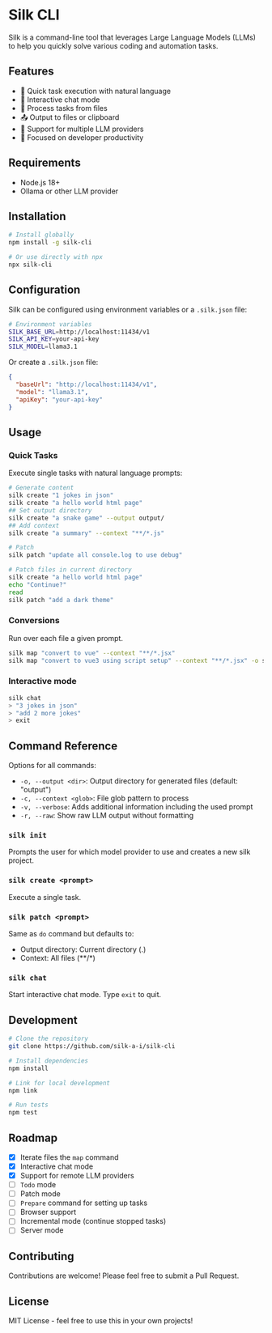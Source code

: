 # Silk CLI

Silk is a command-line tool that leverages Large Language Models (LLMs) to help you quickly solve various coding and automation tasks.

## Features

- 🚀 Quick task execution with natural language
- 💬 Interactive chat mode
- 📝 Process tasks from files
- 📤 Output to files or clipboard
- 🔄 Support for multiple LLM providers
- 🎯 Focused on developer productivity

## Requirements

- Node.js 18+
- Ollama or other LLM provider

## Installation

```bash
# Install globally
npm install -g silk-cli

# Or use directly with npx
npx silk-cli
```

## Configuration

Silk can be configured using environment variables or a `.silk.json` file:

```bash
# Environment variables
SILK_BASE_URL=http://localhost:11434/v1
SILK_API_KEY=your-api-key
SILK_MODEL=llama3.1
```

Or create a `.silk.json` file:

```json
{
  "baseUrl": "http://localhost:11434/v1",
  "model": "llama3.1",
  "apiKey": "your-api-key"
}
```

## Usage

### Quick Tasks

Execute single tasks with natural language prompts:

```bash
# Generate content
silk create "1 jokes in json"
silk create "a hello world html page"
## Set output directory
silk create "a snake game" --output output/ 
## Add context 
silk create "a summary" --context "**/*.js"

# Patch
silk patch "update all console.log to use debug"

# Patch files in current directory
silk create "a hello world html page"
echo "Continue?"
read
silk patch "add a dark theme"
```

### Conversions
Run over each file a given prompt.
```bash
silk map "convert to vue" --context "**/*.jsx"
silk map "convert to vue3 using script setup" --context "**/*.jsx" -o src/
```

### Interactive mode

```bash
silk chat
> "3 jokes in json"
> "add 2 more jokes"
> exit
```

## Command Reference

Options for all commands:
- `-o, --output <dir>`: Output directory for generated files (default: "output")
- `-c, --context <glob>`: File glob pattern to process
- `-v, --verbose`: Adds additional information including the used prompt
- `-r, --raw`: Show raw LLM output without formatting

### `silk init`
Prompts the user for which model provider to use and creates a new silk project.

### `silk create <prompt>`

Execute a single task.

### `silk patch <prompt>`

Same as `do` command but defaults to:
- Output directory: Current directory (.)
- Context: All files (**/*)


### `silk chat`

Start interactive chat mode. Type `exit` to quit.

## Development

```bash
# Clone the repository
git clone https://github.com/silk-a-i/silk-cli

# Install dependencies
npm install

# Link for local development
npm link

# Run tests
npm test
```

## Roadmap

- [x] Iterate files the `map` command
- [x] Interactive chat mode
- [x] Support for remote LLM providers
- [ ] `Todo` mode
- [ ] Patch mode
- [ ] `Prepare` command for setting up tasks
- [ ] Browser support
- [ ] Incremental mode (continue stopped tasks)
- [ ] Server mode

## Contributing

Contributions are welcome! Please feel free to submit a Pull Request.

## License

MIT License - feel free to use this in your own projects!